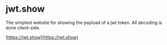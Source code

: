 # jwt.show

The simplest website for showing the payload of a jwt token. All decoding is
done client-side.

[https://jwt.show](https://jwt.show)
